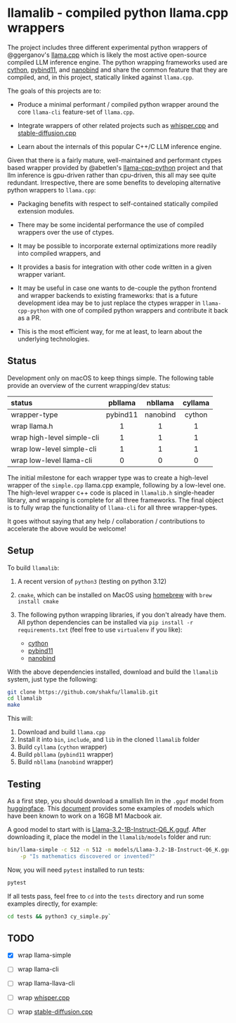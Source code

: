 # llamalib - compiled python llama.cpp wrappers

The project includes three different experimental python wrappers of @ggerganov's [llama.cpp](https://github.com/ggerganov/llama.cpp) which is likely the most active open-source compiled LLM inference engine. The python wrapping frameworks used are [cython](https://github.com/cython/cython), [pybind11](https://github.com/pybind/pybind11), and [nanobind](https://github.com/wjakob/nanobind) and share the common feature that they are compiled, and, in this project, statically linked against `llama.cpp`.

The goals of this projects are to:

- Produce a minimal performant / compiled python wrapper around the core `llama-cli` feature-set of `llama.cpp`.

- Integrate wrappers of other related projects such as [whisper.cpp](https://github.com/ggerganov/whisper.cpp) and [stable-diffusion.cpp](https://github.com/leejet/stable-diffusion.cpp)

- Learn about the internals of this popular C++/C LLM inference engine.

Given that there is a fairly mature, well-maintained and performant ctypes based wrapper provided by @abetlen's [llama-cpp-python](https://github.com/abetlen/llama-cpp-python) project and that llm inference is gpu-driven rather than cpu-driven, this all may see quite redundant. Irrespective, there are some benefits to developing alternative python wrappers to `llama.cpp`:

- Packaging benefits with respect to self-contained statically compiled extension modules.

- There may be some incidental performance the use of compiled wrappers over the use of ctypes.

- It may be possible to incorporate external optimizations more readily into compiled wrappers, and

- It provides a basis for integration with other code written in a given wrapper variant.

- It may be useful in case one wants to de-couple the python frontend and wrapper backends to existing frameworks: that is a future development idea may be to just replace the ctypes wrapper in `llama-cpp-python` with one of compiled python wrappers and contribute it back as a PR.

- This is the most efficient way, for me at least, to learn about the underlying technologies.


## Status

Development only on macOS to keep things simple. The following table provide an overview of the current wrapping/dev status:


| status                       | pbllama       | nbllama       | cyllama       |
| :--------------------------- | :-----------: | :-----------: | :-----------: |
| wrapper-type                 | pybind11 	   | nanobind 	   | cython 	   |
| wrap llama.h         		   | 1 			   | 1 			   | 1 			   |
| wrap high-level simple-cli   | 1 			   | 1 			   | 1 			   |
| wrap low-level simple-cli    | 1 			   | 1 			   | 1 			   |
| wrap low-level llama-cli     | 0 			   | 0 			   | 0 			   |
  

The initial milestone for each wrapper type was to create a high-level wrapper of the `simple.cpp` llama.cpp example, following by a low-level one. The high-level wrapper c++ code is placed in `llamalib.h` single-header library, and wrapping is complete for all three frameworks. The final object is to fully wrap the functionality of `llama-cli` for all three wrapper-types.

It goes without saying that any help / collaboration / contributions to accelerate the above would be welcome!


## Setup

To build `llamalib`:

1. A recent version of `python3` (testing on python 3.12)

2. `cmake`, which can be installed on MacOS using [homebrew]() with `brew install cmake`

3. The following python wrapping libraries, if you don't already have them. All python dependencies can be installed via `pip install -r requirements.txt` (feel free to use `virtualenv` if you like):

	- [cython](https://cython.org)
	- [pybind11](https://github.com/pybind/pybind11)
	- [nanobind](https://github.com/wjakob/nanobind)

With the above dependencies installed, download and build the `llamalib` system, just type the following:

```sh
git clone https://github.com/shakfu/llamalib.git
cd llamalib
make
```

This will:

1. Download and build `llama.cpp`
2. Install it into `bin`, `include`, and `lib` in the cloned `llamalib` folder
3. Build `cyllama` (`cython` wrapper)
4. Build `pbllama` (`pybind11` wrapper)
5. Build `nbllama` (`nanobind` wrapper)


## Testing

As a first step, you should download a smallish llm in the `.gguf` model from [huggingface](https://huggingface.co/models?search=gguf). This [document](https://github.com/shakfu/llamalib/blob/main/docs/model-performance.md) provides some examples of models which have been known to work on a 16GB M1 Macbook air.

A good model to start with is [Llama-3.2-1B-Instruct-Q6_K.gguf](https://huggingface.co/bartowski/Llama-3.2-1B-Instruct-GGUF/blob/main/Llama-3.2-1B-Instruct-Q6_K.gguf). After downloading it, place the model in the `llamalib/models` folder and run:

```sh
bin/llama-simple -c 512 -n 512 -m models/Llama-3.2-1B-Instruct-Q6_K.gguf \
	-p "Is mathematics discovered or invented?"
```

Now, you will need `pytest` installed to run tests:

```sh
pytest
```

If all tests pass, feel free to `cd` into the `tests` directory and run some examples directly, for example:


```sh
cd tests && python3 cy_simple.py`
```

## TODO

- [x] wrap llama-simple

- [ ] wrap llama-cli

- [ ] wrap llama-llava-cli

- [ ] wrap [whisper.cpp](https://github.com/ggerganov/whisper.cpp)

- [ ] wrap [stable-diffusion.cpp](https://github.com/leejet/stable-diffusion.cpp)

